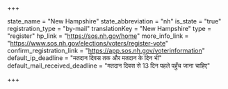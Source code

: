 +++

state_name = "New Hampshire"
state_abbreviation = "nh"
is_state = "true"
registration_type = "by-mail"
translationKey = "New Hampshire"
type = "register"
hp_link = "https://sos.nh.gov/home"
more_info_link = "https://www.sos.nh.gov/elections/voters/register-vote"
confirm_registration_link = "https://app.sos.nh.gov/voterinformation"
default_ip_deadline = "मतदान दिवस तक और मतदान के दिन भी"
default_mail_received_deadline = "मतदान दिवस से 13 दिन पहले पहुँच जाना चाहिए"

+++